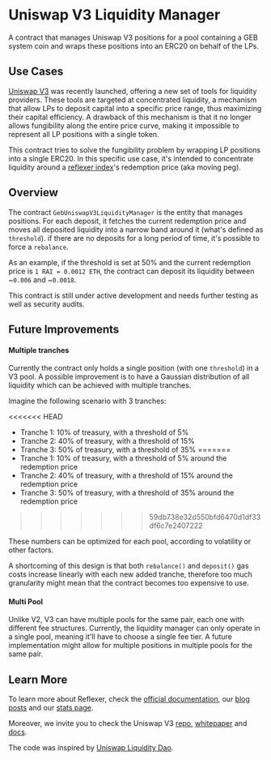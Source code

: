 # Uniswap V3 Liquidity Manager

A contract that manages Uniswap V3 positions for a pool containing a GEB system coin and wraps these positions into an ERC20 on behalf of the LPs.

## Use Cases

[Uniswap V3](https://uniswap.org/blog/uniswap-v3/) was recently launched, offering a new set of tools for liquidity providers. These tools are targeted at concentrated liquidity, a mechanism that allow LPs to deposit capital into a specific price range, thus maximizing their capital efficiency. A drawback of this mechanism is that it no longer allows fungibility along the entire price curve, making it impossible to represent all LP positions with a single token.

This contract tries to solve the fungibility problem by wrapping LP positions into a single ERC20. In this specific use case, it's intended to concentrate liquidity around a [reflexer index](https://medium.com/reflexer-labs/stability-without-pegs-8c6a1cbc7fbd)'s redemption price (aka moving peg).

## Overview

The contract `GebUniswapV3LiquidityManager` is the entity that manages positions. For each deposit, it fetches the current redemption price and moves all deposited liquidity into a narrow band around it (what's defined as `threshold`). if there are no deposits for a long period of time, it's possible to force a `rebalance`.

As an example, if the threshold is set at 50% and the current redemption price is `1 RAI = 0.0012 ETH`, the contract can deposit its liquidity between ~`0.006` and ~`0.0018`.

This contract is still under active development and needs further testing as well as security audits.

## Future Improvements

#### Multiple tranches

Currently the contract only holds a single position (with one `threshold`) in a V3 pool. A possible improvement is to have a Gaussian distribution of all liquidity which can be achieved with multiple tranches.

Imagine the following scenario with 3 tranches:

<<<<<<< HEAD
-   Tranche 1: 10% of treasury, with a threshold of 5%
-   Tranche 2: 40% of treasury, with a threshold of 15%
-   Tranche 3: 50% of treasury, with a threshold of 35%
=======
-   Tranche 1: 10% of treasury, with a threshold of 5% around the redemption price
-   Tranche 2: 40% of treasury, with a threshold of 15% around the redemption price
-   Tranche 3: 50% of treasury, with a threshold of 35% around the redemption price
>>>>>>> 59db738e32d550bfd6470d1df33df6c7e2407222

These numbers can be optimized for each pool, according to volatility or other factors.

A shortcoming of this design is that both `rebalance()` and `deposit()` gas costs increase linearly with each new added tranche, therefore too much granularity might mean that the contract becomes too expensive to use.

#### Multi Pool

Unlike V2, V3 can have multiple pools for the same pair, each one with different fee structures. Currently, the liquidity manager can only operate in a single pool, meaning it'll have to choose a single fee tier. A future implementation might allow for multiple positions in multiple pools for the same pair.

## Learn More

To learn more about Reflexer, check the [official documentation](https://docs.reflexer.finance/), our [blog posts](https://medium.com/reflexer-labs) and our [stats page](https://stats.reflexer.finance/).

Moreover, we invite you to check the Uniswap V3 [repo](https://github.com/Uniswap/uniswap-v3-core), [whitepaper](https://uniswap.org/whitepaper-v3.pdf) and [docs](https://docs.uniswap.org/).

The code was inspired by [Uniswap Liquidity Dao](https://github.com/dmihal/uniswap-liquidity-dao).
